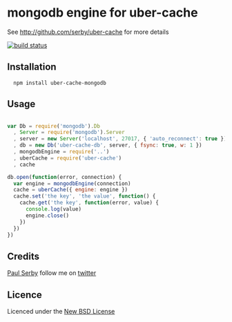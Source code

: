# mongodb engine for uber-cache

See http://github.com/serby/uber-cache for more details

[![build status](https://secure.travis-ci.org/serby/uber-cache-mongodb.png)](http://travis-ci.org/serby/uber-cache-mongodb)

## Installation

      npm install uber-cache-mongodb

## Usage

```js

var Db = require('mongodb').Db
  , Server = require('mongodb').Server
  , server = new Server('localhost', 27017, { 'auto_reconnect': true })
  , db = new Db('uber-cache-db', server, { fsync: true, w: 1 })
  , mongodbEngine = require('..')
  , uberCache = require('uber-cache')
  , cache

db.open(function(error, connection) {
  var engine = mongodbEngine(connection)
  cache = uberCache({ engine: engine })
  cache.set('the key', 'the value', function() {
    cache.get('the key', function(error, value) {
      console.log(value)
      engine.close()
    })
  })
})


```

## Credits
[Paul Serby](https://github.com/serby/) follow me on [twitter](http://twitter.com/serby)

## Licence
Licenced under the [New BSD License](http://opensource.org/licenses/bsd-license.php)
